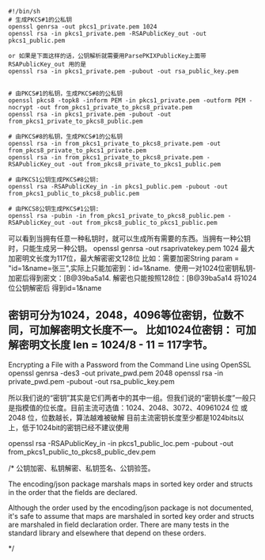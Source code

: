 ```
#!/bin/sh
# 生成PKCS#1的公私钥
openssl genrsa -out pkcs1_private.pem 1024
openssl rsa -in pkcs1_private.pem -RSAPublicKey_out -out pkcs1_public.pem

or 如果是下面这样的话，公钥解析就需要用ParsePKIXPublicKey上面带RSAPublicKey_out 用的是
openssl rsa -in pkcs1_private.pem -pubout -out rsa_public_key.pem


# 由PKCS#1的私钥，生成PKCS#8的公私钥
openssl pkcs8 -topk8 -inform PEM -in pkcs1_private.pem -outform PEM -nocrypt -out from_pkcs1_private_to_pkcs8_private.pem
openssl rsa -in pkcs1_private.pem -pubout -out from_pkcs1_private_to_pkcs8_public.pem

# 由PKCS#8的私钥，生成PKCS#1的公私钥
openssl rsa -in from_pkcs1_private_to_pkcs8_private.pem -out from_pkcs8_private_to_pkcs1_private.pem
openssl rsa -in from_pkcs1_private_to_pkcs8_private.pem -RSAPublicKey_out -out from_pkcs8_private_to_pkcs1_public.pem

# 由PKCS1公钥生成PKCS#8公钥:
openssl rsa -RSAPublicKey_in -in pkcs1_public.pem -pubout -out from_pkcs1_public_to_pkcs8_public.pem

# 由PKCS8公钥生成PKCS#1公钥:
openssl rsa -pubin -in from_pkcs1_private_to_pkcs8_public.pem -RSAPublicKey_out -out from_pkcs8_public_to_pkcs1_public.pem
```

可以看到当拥有任意一种私钥时，就可以生成所有需要的东西。当拥有一种公钥时，只能生成另一种公钥。
openssl genrsa -out rsaprivatekey.pem 1024
最大加密明文长度为117位，最大解密密文128位
比如：需要加密String param = "id=1&name=张三",实际上只能加密到：id=1&name. 
使用一对1024位密钥私钥-加密后得到密文：[B@39ba5a14.
解密也只能按照128位：[B@39ba5a14 将1024位公钥解密后 得到id=1&name 

密钥可分为1024，2048，4096等位密钥，位数不同，可加解密明文长度不一。 比如1024位密钥： 可加解密明文长度 len = 1024/8 - 11 = 117字节。
------
Encrypting a File with a Password from the Command Line using OpenSSL
openssl genrsa -des3 -out private_pwd.pem 2048
openssl rsa -in private_pwd.pem -pubout -out rsa_public_key.pem


所以我们说的“密钥”其实是它们两者中的其中一组。但我们说的“密钥长度”一般只是指模值的位长度。目前主流可选值：1024、2048、3072、40961024 位 或 2048 位，位数越长，算法越难被破解
目前主流密钥长度至少都是1024bits以上，低于1024bit的密钥已经不建议使用

openssl rsa -RSAPublicKey_in -in pkcs1_public_loc.pem -pubout -out from_pkcs1_public_to_pkcs8_public_dev.pem

/*
公钥加密、私钥解密、私钥签名、公钥验签。

The encoding/json package marshals maps in sorted key order and structs in the order that the fields are declared.

Although the order used by the encoding/json package is not documented, 
it's safe to assume that maps are marshaled in sorted key order and 
structs are marshaled in field declaration order. 
There are many tests in the standard library and elsewhere that depend on these orders.

*/
